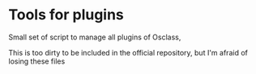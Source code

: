Tools for plugins
=================

Small set of script to manage all plugins of Osclass,

This is too dirty to be included in the official repository, but I'm afraid of losing these files
